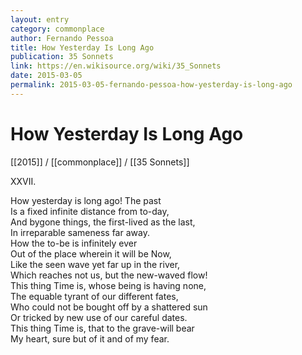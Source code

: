 ```yaml
---
layout: entry
category: commonplace
author: Fernando Pessoa
title: How Yesterday Is Long Ago
publication: 35 Sonnets
link: https://en.wikisource.org/wiki/35_Sonnets
date: 2015-03-05
permalink: 2015-03-05-fernando-pessoa-how-yesterday-is-long-ago
---
```


# How Yesterday Is Long Ago

[[2015]] / [[commonplace]] / [[35 Sonnets]]

XXVII. 

How yesterday is long ago! The past
<br>Is a fixed infinite distance from to-day,
<br>And bygone things, the first-lived as the last,
<br>In irreparable sameness far away.
<br>How the to-be is infinitely ever
<br>Out of the place wherein it will be Now,
<br>Like the seen wave yet far up in the river,
<br>Which reaches not us, but the new-waved flow!
<br>This thing Time is, whose being is having none,
<br>The equable tyrant of our different fates,
<br>Who could not be bought off by a shattered sun
<br>Or tricked by new use of our careful dates.
<br>This thing Time is, that to the grave-will bear
<br>My heart, sure but of it and of my fear. 